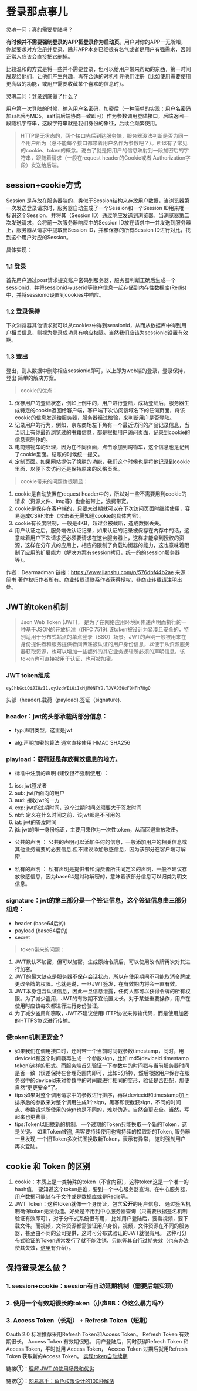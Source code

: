 # 登录那点事儿

灵魂一问：真的需要登陆吗？

**有时候并不需要强制登录的APP把登录作为启动页**。用户对你的APP一无所知，你就要求对方注册并登录，除非APP本身已经很有名气或者是用户有强需求，否则正常人应该会直接把它删掉。

比较温和的方式是将一些并不需要登录，但可以给用户带来帮助的东西，第一时间展现给他们，让他们产生兴趣，再在合适的时机引导他们注册（比如使用需要使用更高级的功能，或用户需要收藏某个喜欢的信息时）。

灵魂二问：登录到底做了什么？

用户第一次登陆的时候，输入用户名密码，加密后（一种简单的实现：用户名密码加salt后再MD5，salt前后端协商一致即可）作为参数调用登陆接口，后端返回一段随机字符串，这段字符串就是我们身份的象征，后续会频繁使用。

>HTTP是无状态的，两个接口先后到达服务端，服务器没法判断是否为同一个用户所为（总不能每个接口都带着用户名作为参数吧？）。所以有了常见的cookie、token的概念。说白了就是把用户的信息映射到一段加密后的字符串，跟随着请求（一般在request header的Cookie或者 Authorization字段）发送给后端。


## session+cookie方式

Session 是存放在服务器端的，类似于Session结构来存放用户数据，当浏览器第一次发送登录请求时，服务器自动生成了一个Session和一个Session ID用来唯一标识这个Session，并将其（Session ID）通过响应发送到浏览器。当浏览器第二次发送请求，会将前一次服务器响应中的Session ID放在请求中一并发送到服务器上，服务器从请求中提取出Session ID，并和保存的所有Session ID进行对比，找到这个用户对应的Session。

具体实现：

### 1.1 登录

首先用户通过post请求提交账户密码到服务器，服务器判断正确后生成一个sessionid，并将sessionid与userid等账户信息一起存储到内存性数据库(Redis)中，并将sessionid设置到cookies中响应。

### 1.2 登录保持

下次浏览器其他请求就可以从cookies中得到sessionid，从而从数据库中得到用户相关信息，则视为登录成功具有响应权限。当然我们应该为sessionid设置有效期。

### 1.3 登出

登出，则从数据中删除相应sessionid即可，以上即为web端的登录，登录保持，登出 简单的解决方案。

>cookie的优点：
>
1. 保存用户的登陆状态，例如上例中的，用户进行登陆，成功登陆后，服务器生成特定的cookie返回给客户端，客户端下次访问该域名下的任何页面，将该cookie的信息发送给服务器，服务器经过检验，来判断用户是否登陆。
2. 记录用户的行为，例如，京东商场左下角有一个最近访问的产品记录信息，当当网上有你最近浏览过的书籍信息，都是根据用户访问页面，记录到cookie的信息来制作的。
3. 电商购物车的处理，因为在不同页面，点击添加到购物车，这个信息也是记到了cookie里面。结账的时候统一提交。
4. 定制页面。如果网站提供了换肤的功能，我们这个时候也是将他记录到cookie里面，以便下次访问还是保持原来的风格页面。

>cookie带来的问题也很明显：
>
1. cookie是自动放置在request header中的，所以对一些不需要用到cookie的请求（资源文件、img等）也会被带上，浪费带宽。
2. cookie是保存在客户端的，只要未过期就可以在下次访问页面时继续使用，容易造成CSRF攻击（攻击者无需知道cookie的具体内容）。
3. cookie有长度限制，一般是4KB，超过会被截断，造成数据丢失。
4. 用户认证之后，服务端做认证记录，如果认证的记录被保存在内存中的话，这意味着用户下次请求还必须要请求在这台服务器上，这样才能拿到授权的资源，这样在分布式的应用上，相应的限制了负载均衡器的能力，这也意味着限制了应用的扩展能力（解决方案有session拷贝，统一的的session服务器等）。

作者：Dearmadman
链接：https://www.jianshu.com/p/576dbf44b2ae
来源：简书
著作权归作者所有。商业转载请联系作者获得授权，非商业转载请注明出处。

## JWT的token机制
>Json Web Token (JWT)， 是为了在网络应用环境间传递声明而执行的一种基于JSON的开放标准（(RFC 7519).该token被设计为紧凑且安全的，特别适用于分布式站点的单点登录（SSO）场景。JWT的声明一般被用来在身份提供者和服务提供者间传递被认证的用户身份信息，以便于从资源服务器获取资源，也可以增加一些额外的其它业务逻辑所必须的声明信息，该token也可直接被用于认证，也可被加密。

### JWT token组成

```
eyJhbGciOiJIUzI1.eyJzdWIiOiIxMjM0NTY9.TJVA95OeFONFh7HgQ
```
头部（header).载荷（payload).签证（signature).

### header：jwt的头部承载两部分信息：

* typ:声明类型，这里是jwt

* alg:声明加密的算法 通常直接使用 HMAC SHA256

### playload：载荷就是存放有效信息的地方。


* 标准中注册的声明 (建议但不强制使用) ：

1. iss: jwt签发者
1. sub: jwt所面向的用户
1. aud: 接收jwt的一方
1. exp: jwt的过期时间，这个过期时间必须要大于签发时间
1. nbf: 定义在什么时间之前，该jwt都是不可用的.
1. iat: jwt的签发时间
1. jti: jwt的唯一身份标识，主要用来作为一次性token，从而回避重放攻击。

* 公共的声明 ：
公共的声明可以添加任何的信息，一般添加用户的相关信息或其他业务需要的必要信息.但不建议添加敏感信息，因为该部分在客户端可解密.

* 私有的声明 ：
私有声明是提供者和消费者所共同定义的声明，一般不建议存放敏感信息，因为base64是对称解密的，意味着该部分信息可以归类为明文信息。

### signature：jwt的第三部分是一个签证信息，这个签证信息由三部分组成：

* header (base64后的)
* payload (base64后的)
* secret 

> token带来的问题：
> 
1. JWT默认不加密，但可以加密。生成原始令牌后，可以使用改令牌再次对其进行加密。
3. JWT的最大缺点是服务器不保存会话状态，所以在使用期间不可能取消令牌或更改令牌的权限。也就是说，一旦JWT签发，在有效期内将会一直有效。
4. JWT本身包含认证信息，因此一旦信息泄露，任何人都可以获得令牌的所有权限。为了减少盗用，JWT的有效期不宜设置太长。对于某些重要操作，用户在使用时应该每次都进行进行身份验证。
5. 为了减少盗用和窃取，JWT不建议使用HTTP协议来传输代码，而是使用加密的HTTPS协议进行传输。

### 使token机制更安全？
* 如果我们在调用接口时，还附带一个当前时间戳参数timestamp，同时，用deviceid和这个时间戳再生成一个参数sign，比如 md5(deviceid timestamp token)这样的形式。而服务端首先验证一下参数中的时间戳与当前服务器时间是否一致（误差保持在合理范围内即可，比如5分钟），然后根据用户保存在服务器中的deviceid来对参数中的时间戳进行相同的变形，验证是否匹配，那便自然“更更安全”了。
* tips:如果对整个调用请求中的参数进行排序，再以deviceid和timestamp加上排序后的参数来对整个调用生成1个sign，黑客即使截获sign，不同的时间点、参数请求所使用的sign也是不同的，难以伪造，自然会更安全。当然，写起来也更费事。
* tips:Token以旧换新的机制，一个过期的Token只能换取一个新的Token，这是关键。 如果Token被盗, 黑客要持续使用也需持续的换取新的Token, 服务器一旦发现,一个旧Token多次试图换取新Token，表示有异常， 这时强制用户再次登陆。

## cookie 和 Token 的区别
1. cookie：本质上是一类特殊的token（不含内容），这种token这是一个唯一的hash值， 要知道这个token是谁，要到一个中心服务器查询。在中心服务器，用户数据可能储存于文件或是数据库或是Redis等。
2. JWT Token：这种token就像一个身份证，包含**公开**的用户信息， 通过签名机制确保token无法伪造。好处是不用到中心服务器查询（只需要根据签名机制验证有效即可），对于分布式系统很有用， 比如用户登陆后，要看视频，要下载文件。而视频，文件资源都需验证用户身份，视频，文件资源在不同的服务器，甚至由不同的公司提供，这时可分布式验证的JWT就很有用。
这种可分布式验证的Token通常发行了就不能注销，只能等其自行过期失效（也有办法使其失效，[这里](https://www.imqianduan.com/server/506.html)有介绍）。


## 保持登录怎么做？

### 1. session+cookie：session有自动延期机制（需要后端实现）

### 2. 使用一个有效期很长的token（小声BB：😓这么暴力吗?）

### 3. Access Token（长期） + Refresh Token（短期）
Oauth 2.0 标准推荐采用Refresh Token和Access Token。
Refresh Token 有效期很长， Access Token 有效期很短。
用户登陆后，同时获得Refresh Token 和 Access Token，平时就用 Access Token， Access Token 过期后就用Refresh Token 获取新的Access Token。
[实现token自动续期](https://www.imqianduan.com/server/503.html)

链接①：[理解 JWT 的使用场景和优劣](https://www.imqianduan.com/server/506.html)

链接②：[网易高手：角色权限设计的100种解法](https://www.imqianduan.com/server/511.html)